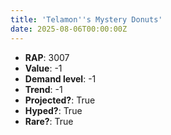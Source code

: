 ```yaml
---
title: 'Telamon''s Mystery Donuts'
date: 2025-08-06T00:00:00Z
---
```

- **RAP**: 3007
- **Value**: -1
- **Demand level**: -1
- **Trend**: -1
- **Projected?**: True
- **Hyped?**: True
- **Rare?**: True
